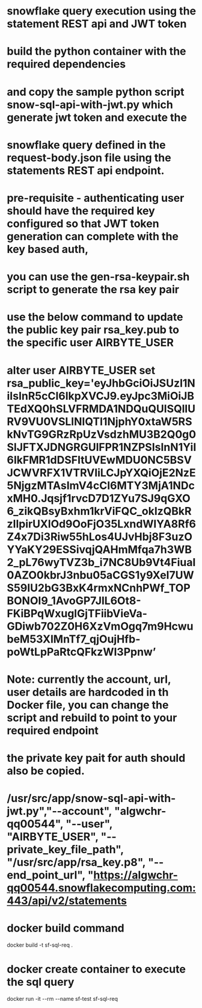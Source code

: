 # snowflake query execution using the statement REST api and JWT token
# build the python container with the required dependencies
# and copy the sample python script snow-sql-api-with-jwt.py which generate jwt token and execute the
# snowflake query defined in the request-body.json file using the statements REST api endpoint.

# pre-requisite - authenticating user should have the required key configured so that JWT token generation can complete with the key based auth,
# you can use the gen-rsa-keypair.sh script to generate the rsa key pair
# use the below command to update the public key pair rsa_key.pub to the specific user AIRBYTE_USER
# alter user AIRBYTE_USER set rsa_public_key='eyJhbGciOiJSUzI1NiIsInR5cCI6IkpXVCJ9.eyJpc3MiOiJBTEdXQ0hSLVFRMDA1NDQuQUlSQllURV9VU0VSLlNIQTI1NjphY0xtaW5RSkNvTG9GRzRpUzVsdzhMU3B2Q0g0SlJFTXJDNGRGUlFPR1NZPSIsInN1YiI6IkFMR1dDSFItUVEwMDU0NC5BSVJCWVRFX1VTRVIiLCJpYXQiOjE2NzE5NjgzMTAsImV4cCI6MTY3MjA1NDcxMH0.Jqsjf1rvcD7D1ZYu7SJ9qGXO6_zikQBsyBxhm1krViFQC_okIzQBkRzIlpirUXlOd9OoFjO35LxndWlYA8Rf6Z4x7Di3Riw55hLos4UJvHbj8F3uzOYYaKY29ESSivqjQAHmMfqa7h3WB2_pL76wyTVZ3b_i7NC8Ub9Vt4FiuaI0AZO0kbrJ3nbu05aCGS1y9XeI7UWS59IU2bG3BxK4rmxNCnhPWf_TOPBONOI9_1AvoGP7JIL6Ot8-FKiBPqWxuglGjTFiibVieVa-GDiwb702Z0H6XzVmOgq7m9HcwubeM53XlMnTf7_qjOujHfb-poWtLpPaRtcQFkzWI3Ppnw’
# 
# Note: currently the account, url, user details are hardcoded in th Docker file, you can change the script and rebuild to point to your required endpoint
# the private key pait for auth should also be copied.
# /usr/src/app/snow-sql-api-with-jwt.py","--account", "algwchr-qq00544", "--user", "AIRBYTE_USER", "--private_key_file_path", "/usr/src/app/rsa_key.p8", "--end_point_url", "https://algwchr-qq00544.snowflakecomputing.com:443/api/v2/statements 

# docker build command
docker build -t sf-sql-req .

# docker create container to execute the sql query
docker run -it --rm --name sf-test sf-sql-req

